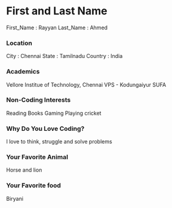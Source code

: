# First and Last Name
First_Name : Rayyan 
Last_Name : Ahmed
### Location
City : Chennai 
State : Tamilnadu
Country : India


### Academics
Vellore Institue of Technology, Chennai
VPS - Kodungaiyur
SUFA

### Non-Coding Interests
Reading Books
Gaming
Playing cricket

### Why Do You Love Coding?
I love to think, struggle and solve problems

### Your Favorite Animal
Horse and lion

### Your Favorite food
Biryani